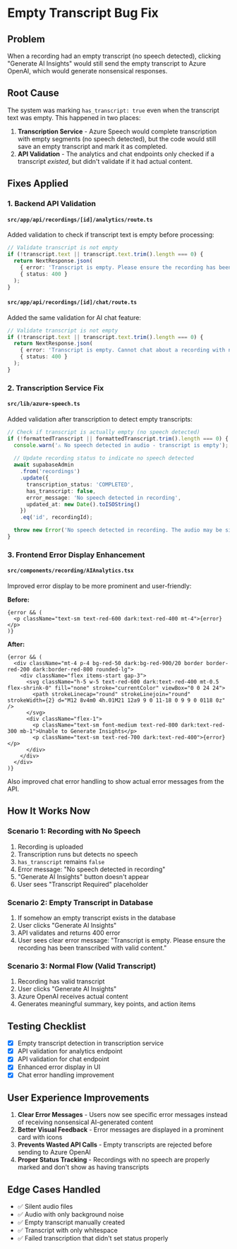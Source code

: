 # Empty Transcript Bug Fix

## Problem
When a recording had an empty transcript (no speech detected), clicking "Generate AI Insights" would still send the empty transcript to Azure OpenAI, which would generate nonsensical responses.

## Root Cause
The system was marking `has_transcript: true` even when the transcript text was empty. This happened in two places:

1. **Transcription Service** - Azure Speech would complete transcription with empty segments (no speech detected), but the code would still save an empty transcript and mark it as completed.
2. **API Validation** - The analytics and chat endpoints only checked if a transcript *existed*, but didn't validate if it had actual content.

## Fixes Applied

### 1. Backend API Validation

#### `src/app/api/recordings/[id]/analytics/route.ts`
Added validation to check if transcript text is empty before processing:

```typescript
// Validate transcript is not empty
if (!transcript.text || transcript.text.trim().length === 0) {
  return NextResponse.json(
    { error: 'Transcript is empty. Please ensure the recording has been transcribed with valid content.' },
    { status: 400 }
  );
}
```

#### `src/app/api/recordings/[id]/chat/route.ts`
Added the same validation for AI chat feature:

```typescript
// Validate transcript is not empty
if (!transcript.text || transcript.text.trim().length === 0) {
  return NextResponse.json(
    { error: 'Transcript is empty. Cannot chat about a recording with no transcribed content.' },
    { status: 400 }
  );
}
```

### 2. Transcription Service Fix

#### `src/lib/azure-speech.ts`
Added validation after transcription to detect empty transcripts:

```typescript
// Check if transcript is actually empty (no speech detected)
if (!formattedTranscript || formattedTranscript.trim().length === 0) {
  console.warn('⚠️ No speech detected in audio - transcript is empty');
  
  // Update recording status to indicate no speech detected
  await supabaseAdmin
    .from('recordings')
    .update({ 
      transcription_status: 'COMPLETED',
      has_transcript: false,
      error_message: 'No speech detected in recording',
      updated_at: new Date().toISOString()
    })
    .eq('id', recordingId);

  throw new Error('No speech detected in recording. The audio may be silent or contain only background noise.');
}
```

### 3. Frontend Error Display Enhancement

#### `src/components/recording/AIAnalytics.tsx`
Improved error display to be more prominent and user-friendly:

**Before:**
```tsx
{error && (
  <p className="text-sm text-red-600 dark:text-red-400 mt-4">{error}</p>
)}
```

**After:**
```tsx
{error && (
  <div className="mt-4 p-4 bg-red-50 dark:bg-red-900/20 border border-red-200 dark:border-red-800 rounded-lg">
    <div className="flex items-start gap-3">
      <svg className="h-5 w-5 text-red-600 dark:text-red-400 mt-0.5 flex-shrink-0" fill="none" stroke="currentColor" viewBox="0 0 24 24">
        <path strokeLinecap="round" strokeLinejoin="round" strokeWidth={2} d="M12 8v4m0 4h.01M21 12a9 9 0 11-18 0 9 9 0 0118 0z" />
      </svg>
      <div className="flex-1">
        <p className="text-sm font-medium text-red-800 dark:text-red-300 mb-1">Unable to Generate Insights</p>
        <p className="text-sm text-red-700 dark:text-red-400">{error}</p>
      </div>
    </div>
  </div>
)}
```

Also improved chat error handling to show actual error messages from the API.

## How It Works Now

### Scenario 1: Recording with No Speech
1. Recording is uploaded
2. Transcription runs but detects no speech
3. `has_transcript` remains `false`
4. Error message: "No speech detected in recording"
5. "Generate AI Insights" button doesn't appear
6. User sees "Transcript Required" placeholder

### Scenario 2: Empty Transcript in Database
1. If somehow an empty transcript exists in the database
2. User clicks "Generate AI Insights"
3. API validates and returns 400 error
4. User sees clear error message: "Transcript is empty. Please ensure the recording has been transcribed with valid content."

### Scenario 3: Normal Flow (Valid Transcript)
1. Recording has valid transcript
2. User clicks "Generate AI Insights"
3. Azure OpenAI receives actual content
4. Generates meaningful summary, key points, and action items

## Testing Checklist

- [x] Empty transcript detection in transcription service
- [x] API validation for analytics endpoint
- [x] API validation for chat endpoint
- [x] Enhanced error display in UI
- [x] Chat error handling improvement

## User Experience Improvements

1. **Clear Error Messages** - Users now see specific error messages instead of receiving nonsensical AI-generated content
2. **Better Visual Feedback** - Error messages are displayed in a prominent card with icons
3. **Prevents Wasted API Calls** - Empty transcripts are rejected before sending to Azure OpenAI
4. **Proper Status Tracking** - Recordings with no speech are properly marked and don't show as having transcripts

## Edge Cases Handled

- ✅ Silent audio files
- ✅ Audio with only background noise
- ✅ Empty transcript manually created
- ✅ Transcript with only whitespace
- ✅ Failed transcription that didn't set status properly

